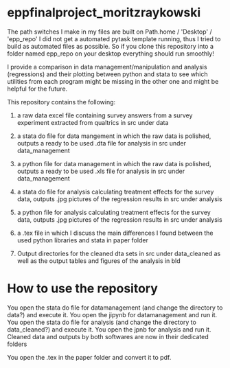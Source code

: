 # eppfinalproject_moritzraykowski
The path switches I make in my files are built on Path.home / 'Desktop' / 'epp_repo'
I did not get a automated pytask template running, thus I tried to build as automated files as possible. 
So if you clone this repository into a folder named epp_repo on your desktop everything should run smoothly!

I provide a comparison in data management/manipulation and analysis (regressions) and their plotting between python and stata to see which utilities from each program might be missing in the other one and might be helpful for the future.



This repository contains the following:

1. a raw data excel file containing survey answers from a survey experiment extracted from qualtrics in src under data

2. a stata do file for data mangement in which the raw data is polished, outputs a ready to be used .dta file for analysis in src under data_management

3. a python file for data management in which the raw data is polished, outputs a ready to be used .xls file for analysis in src under data_management

4. a stata do file for analysis calculating treatment effects for the survey data, outputs .jpg pictures of the regression results in src under analysis

5. a python file for analysis calculating treatment effects for the survey data, outputs .jpg pictures of the regression results in src under analysis

6. a .tex file in which I discuss the main differences I found between the used python libraries and stata in paper folder

7. Output directories for the cleaned dta sets in src under data_cleaned as well as the output tables and figures of the analysis in bld

# How to use the repository 

You open the stata do file for datamanagement (and change the directory to data?) and execute it. You open the jipynb for datamanagement and run it.
You open the stata do file for analysis (and change the directory to data_cleaned?) and execute it. You open the jpnb for analysis and run it.
Cleaned data and outputs by both softwares are now in their dedicated folders

You open the .tex in the paper folder and convert it to pdf.  

